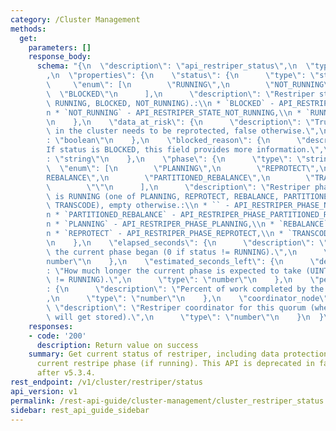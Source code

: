 ```yaml
---
category: /Cluster Management
methods:
  get:
    parameters: []
    response_body:
      schema: "{\n  \"description\": \"api_restriper_status\",\n  \"type\": \"object\"\
        ,\n  \"properties\": {\n    \"status\": {\n      \"type\": \"string\",\n \
        \     \"enum\": [\n        \"RUNNING\",\n        \"NOT_RUNNING\",\n      \
        \  \"BLOCKED\"\n      ],\n      \"description\": \"Restriper status (one of\
        \ RUNNING, BLOCKED, NOT_RUNNING).:\\n * `BLOCKED` - API_RESTRIPER_STATE_BLOCKED,\\\
        n * `NOT_RUNNING` - API_RESTRIPER_STATE_NOT_RUNNING,\\n * `RUNNING` - API_RESTRIPER_STATE_RUNNING\"\
        \n    },\n    \"data_at_risk\": {\n      \"description\": \"True if any data\
        \ in the cluster needs to be reprotected, false otherwise.\",\n      \"type\"\
        : \"boolean\"\n    },\n    \"blocked_reason\": {\n      \"description\": \"\
        If status is BLOCKED, this field provides more information.\",\n      \"type\"\
        : \"string\"\n    },\n    \"phase\": {\n      \"type\": \"string\",\n    \
        \  \"enum\": [\n        \"PLANNING\",\n        \"REPROTECT\",\n        \"\
        REBALANCE\",\n        \"PARTITIONED_REBALANCE\",\n        \"TRANSCODE\",\n\
        \        \"\"\n      ],\n      \"description\": \"Restriper phase when status\
        \ is RUNNING (one of PLANNING, REPROTECT, REBALANCE, PARTITIONED_REBALANCE,\
        \ TRANSCODE), empty otherwise.:\\n * `` - API_RESTRIPER_PHASE_NOT_RUNNING,\\\
        n * `PARTITIONED_REBALANCE` - API_RESTRIPER_PHASE_PARTITIONED_REBALANCE,\\\
        n * `PLANNING` - API_RESTRIPER_PHASE_PLANNING,\\n * `REBALANCE` - API_RESTRIPER_PHASE_REBALANCE,\\\
        n * `REPROTECT` - API_RESTRIPER_PHASE_REPROTECT,\\n * `TRANSCODE` - API_RESTRIPER_PHASE_TRANSCODING\"\
        \n    },\n    \"elapsed_seconds\": {\n      \"description\": \"How long since\
        \ the current phase began (0 if status != RUNNING).\",\n      \"type\": \"\
        number\"\n    },\n    \"estimated_seconds_left\": {\n      \"description\"\
        : \"How much longer the current phase is expected to take (UINTMAX if status\
        \ != RUNNING).\",\n      \"type\": \"number\"\n    },\n    \"percent_complete\"\
        : {\n      \"description\": \"Percent of work completed by the current phase.\"\
        ,\n      \"type\": \"number\"\n    },\n    \"coordinator_node\": {\n     \
        \ \"description\": \"Restriper coordinator for this quorum (where reports\
        \ will get stored).\",\n      \"type\": \"number\"\n    }\n  }\n}"
    responses:
    - code: '200'
      description: Return value on success
    summary: Get current status of restriper, including data protection status and
      current restripe phase (if running). This API is deprecated in favor of /v1/cluster/protection/restriper/status
      after v5.3.4.
rest_endpoint: /v1/cluster/restriper/status
api_version: v1
permalink: /rest-api-guide/cluster-management/cluster_restriper_status.html
sidebar: rest_api_guide_sidebar
---
```

